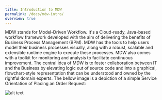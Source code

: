 ```yaml
---
title: Introduction to MDW
permalink: /docs/mdw-intro/
overview: true
---
```


MDW stands for Model-Driven Workflow.  It's a Cloud-ready, Java-based workflow framework developed with the aim of delivering the benefits of Business Process Management (BPM).  MDW has the tools to help users model their business processes visually, along with a robust, scalable and extensible runtime engine to execute these processes.  MDW also comes with a toolkit for monitoring and analysis to facilitate continuous improvement.  The central idea of MDW is to foster collaboration between IT and the Business by elevating logic out of source code and into a graphical, flowchart-style representation that can be understood and owned by the rightful domain experts. The bellow image is a depiction of a simple Service Orientation of Placing an Order Request:

   ![alt text](../../img/mdwOrchestration.png "PlaceOrderRequest Service Orchestration")
